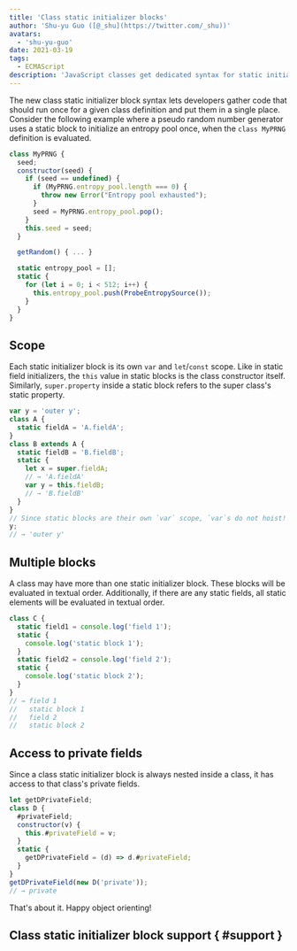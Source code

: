 ```yaml
---
title: 'Class static initializer blocks'
author: 'Shu-yu Guo ([@_shu](https://twitter.com/_shu))'
avatars:
  - 'shu-yu-guo'
date: 2021-03-19
tags:
  - ECMAScript
description: 'JavaScript classes get dedicated syntax for static initialization.'
---
```

The new class static initializer block syntax lets developers gather code that should run once for a given class definition and put them in a single place. Consider the following example where a pseudo random number generator uses a static block to initialize an entropy pool once, when the `class MyPRNG` definition is evaluated.

```js
class MyPRNG {
  seed;
  constructor(seed) {
    if (seed == undefined) {
      if (MyPRNG.entropy_pool.length === 0) {
        throw new Error("Entropy pool exhausted");
      }
      seed = MyPRNG.entropy_pool.pop();
    }
    this.seed = seed;
  }

  getRandom() { ... }

  static entropy_pool = [];
  static {
    for (let i = 0; i < 512; i++) {
      this.entropy_pool.push(ProbeEntropySource());
    }
  }
}
```

## Scope

Each static initializer block is its own `var` and `let`/`const` scope. Like in static field initializers, the `this` value in static blocks is the class constructor itself. Similarly, `super.property` inside a static block refers to the super class's static property.

```js
var y = 'outer y';
class A {
  static fieldA = 'A.fieldA';
}
class B extends A {
  static fieldB = 'B.fieldB';
  static {
    let x = super.fieldA;
    // → 'A.fieldA'
    var y = this.fieldB;
    // → 'B.fieldB'
  }
}
// Since static blocks are their own `var` scope, `var`s do not hoist!
y;
// → 'outer y'
```

## Multiple blocks

A class may have more than one static initializer block. These blocks will be evaluated in textual order. Additionally, if there are any static fields, all static elements will be evaluated in textual order.

```js
class C {
  static field1 = console.log('field 1');
  static {
    console.log('static block 1');
  }
  static field2 = console.log('field 2');
  static {
    console.log('static block 2');
  }
}
// → field 1
//   static block 1
//   field 2
//   static block 2
```

## Access to private fields

Since a class static initializer block is always nested inside a class, it has access to that class's private fields.

```js
let getDPrivateField;
class D {
  #privateField;
  constructor(v) {
    this.#privateField = v;
  }
  static {
    getDPrivateField = (d) => d.#privateField;
  }
}
getDPrivateField(new D('private'));
// → private
```

That's about it. Happy object orienting!

## Class static initializer block support { #support }

<feature-support chrome="91 https://bugs.chromium.org/p/v8/issues/detail?id=11375"
                 firefox="no"
                 safari="no"
                 nodejs="no"
                 babel="no"></feature-support>
